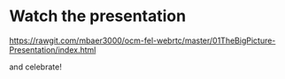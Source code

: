 # Watch the presentation

<https://rawgit.com/mbaer3000/ocm-fel-webrtc/master/01TheBigPicture-Presentation/index.html>

and celebrate!
